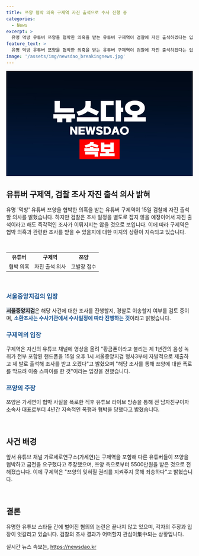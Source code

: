 ```yaml
---
title: 쯔양 협박 의혹 구제역 자진 출석으로 수사 진행 중
categories:
  - News
excerpt: >
  유명 먹방 유튜버 쯔양을 협박한 의혹을 받는 유튜버 구제역이 검찰에 자진 출석하겠다는 입장을 밝혔다. 그러나 검찰은 조사 일정을 별도로 잡겠다는 입장을 보여, 구제역이 자진 출석하더라도 곧바로 조사가 이뤄지진 않을 전망이다. 서울중앙지검은 아직 구제역에 대한 소환 조사는 이르다고 판단하는 것으로 알려졌으며, 현재 사건을 검찰이 직접 수사할지, 경찰로 이송할지 검토 중이다. 또한 쯔양을 협박한 고발장을 접수한 서울중앙지검 형사3부는 이 사건을 수사 중이다. 유튜브 채널 가세연은 구제역을 포함한 유튜버들이 쯔양을 협박하고 금전을 요구했다고 주장하며, 구제역은 5500만원을 받았다는 주장에 대해 쯔양에 대한 폭로를 막으려 이중 스파이를 한 것이라고 입장을 밝혔다.
feature_text: >
  유명 먹방 유튜버 쯔양을 협박한 의혹을 받는 유튜버 구제역이 검찰에 자진 출석하겠다는 입장을 밝혔다. 그러나 검찰은 조사 일정을 별도로 잡겠다는 입장을 보여, 구제역이 자진 출석하더라도 곧바로 조사가 이뤄지진 않을 전망이다. 서울중앙지검은 아직 구제역에 대한 소환 조사는 이르다고 판단하는 것으로 알려졌으며, 현재 사건을 검찰이 직접 수사할지, 경찰로 이송할지 검토 중이다. 또한 쯔양을 협박한 고발장을 접수한 서울중앙지검 형사3부는 이 사건을 수사 중이다. 유튜브 채널 가세연은 구제역을 포함한 유튜버들이 쯔양을 협박하고 금전을 요구했다고 주장하며, 구제역은 5500만원을 받았다는 주장에 대해 쯔양에 대한 폭로를 막으려 이중 스파이를 한 것이라고 입장을 밝혔다.
image: '/assets/img/newsdao_breakingnews.jpg'
---
```


<p><img src="/assets/img/newsdao_breakingnews.jpg" alt="implanttips 속보" /></p>

<h2 data-ke-size="size26">유튜버 구제역, 검찰 조사 자진 출석 의사 밝혀</h2>

<p data-ke-size="size16">유명 '먹방' 유튜버 쯔양을 협박한 의혹을 받는 유튜버 구제역이 15일 검찰에 자진 출석할 의사를 밝혔습니다. 하지만 검찰은 조사 일정을 별도로 잡지 않을 예정이어서 자진 출석이라고 해도 즉각적인 조사가 이뤄지지는 않을 것으로 보입니다. 이에 따라 구제역은 협박 의혹과 관련한 조사를 받을 수 있을지에 대한 미지의 상황이 지속되고 있습니다.</p>

<p data-ke-size="size16">&nbsp;</p>

<table>
    <tbody>
        <tr>
            <td style="text-align: center; height: 17px;"><b>유튜버</b></td>
            <td style="text-align: center; height: 17px;"><b>구제역</b></td>
            <td style="text-align: center; height: 17px;"><b>쯔양</b></td>
        </tr>
        <tr>
            <td style="text-align: center; height: 17px;">협박 의혹</td>
            <td style="text-align: center; height: 17px;">자진 출석 의사</td>
            <td style="text-align: center; height: 17px;">고발장 접수</td>
        </tr>
    </tbody>
</table>

<p data-ke-size="size16">&nbsp;</p>

<h3><b><span style="color: #1a5490;">서울중앙지검의 입장</span></b></h3>

<p data-ke-size="size16"><b><span style="background-color: #21538527;">서울중앙지검</span></b>은 해당 사건에 대한 조사를 진행할지, 경찰로 이송할지 여부를 검토 중이며, <b><span style="color: #1a5490;">소환조사는 수사기관에서 수사일정에 따라 진행하는 것</span></b>이라고 밝혔습니다.</p>

<h3><b><span style="color: #1a5490;">구제역의 입장</span></b></h3>

<p data-ke-size="size16">구제역은 자신의 유튜브 채널에 영상을 올려 "황금폰이라고 불리는 제 1년간의 음성 녹취가 전부 포함된 핸드폰을 15일 오후 1시 서울중앙지검 형사3부에 자발적으로 제출하고 제 발로 출석해 조사를 받고 오겠다"고 밝혔으며 "해당 조사를 통해 쯔양에 대한 폭로를 막으려 이중 스파이를 한 것"이라는 입장을 전했습니다.</p>

<h3><b><span style="color: #1a5490;">쯔양의 주장</span></b></h3>

<p data-ke-size="size16">쯔양은 가세연이 협박 사실을 폭로한 직후 유튜브 라이브 방송을 통해 전 남자친구이자 소속사 대표로부터 4년간 지속적인 폭행과 협박을 당했다고 밝혔습니다.</p>

<p data-ke-size="size16">&nbsp;</p>

<h2 data-ke-size="size26">사건 배경</h2>

<p data-ke-size="size16">앞서 유튜브 채널 가로세로연구소(가세연)는 구제역을 포함해 다른 유튜버들이 쯔양을 협박하고 금전을 요구했다고 주장했으며, 쯔양 측으로부터 5500만원을 받은 것으로 전해졌습니다. 이에 구제역은 "쯔양의 잊혀질 권리를 지켜주지 못해 죄송하다"고 밝혔습니다.</p>

<p data-ke-size="size16">&nbsp;</p>

<h2 data-ke-size="size26">결론</h2>

<p data-ke-size="size16">유명한 유튜브 스타들 간에 벌어진 혐의의 논란은 끝나지 않고 있으며, 각자의 주장과 입장이 엇갈리고 있습니다. 검찰의 조사 결과가 어떠할지 관심이集中되는 상황입니다.</p>
실시간 뉴스 속보는, <a href="https://newsdao.kr" rel="dofollow">https://newsdao.kr</a>



